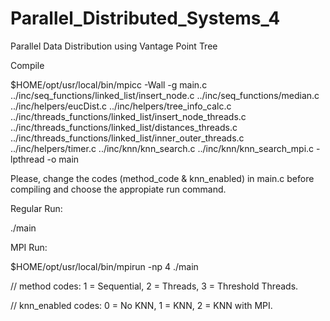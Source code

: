 # Parallel_Distributed_Systems_4
 Parallel Data Distribution using Vantage Point Tree

Compile

$HOME/opt/usr/local/bin/mpicc -Wall -g main.c ../inc/seq_functions/linked_list/insert_node.c ../inc/seq_functions/median.c ../inc/helpers/eucDist.c ../inc/helpers/tree_info_calc.c ../inc/threads_functions/linked_list/insert_node_threads.c ../inc/threads_functions/linked_list/distances_threads.c ../inc/threads_functions/linked_list/inner_outer_threads.c ../inc/helpers/timer.c ../inc/knn/knn_search.c ../inc/knn/knn_search_mpi.c -lpthread -o main

Please, change the codes (method_code & knn_enabled) in main.c before compiling and choose the appropiate run command.

Regular Run:

./main

MPI Run:

$HOME/opt/usr/local/bin/mpirun -np 4 ./main

// method codes: 1 = Sequential, 2 = Threads, 3 = Threshold Threads.

// knn_enabled codes: 0 = No KNN, 1 = KNN, 2 = KNN with MPI.
